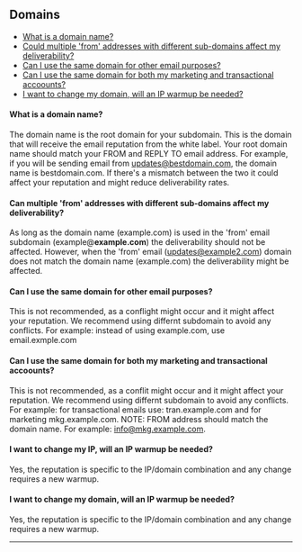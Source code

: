 ## Domains
<a id="domains"></a>
   - [What is a domain name? ](#what-is-domain)
   - [Could multiple 'from' addresses with different sub-domains affect my deliverability? ](#mult-from)
   - [Can I use the same domain for other email purposes? ](#same-domain)
   - [Can I use the same domain for both my marketing and transactional accoounts? ](#same-domain-tr-mkg)
   - [I want to change my domain, will an IP warmup be needed? ](#change-domain-warmup)
 
#### <a id="what-is-domain"></a>What is a domain name? 
The domain name is the root domain for your subdomain. This is the domain that will receive the email reputation from the white label. Your root domain name should match your FROM and REPLY TO email address. For example, if you will be sending email from updates@bestdomain.com, the domain name is bestdomain.com. If there's a mismatch between the two it could affect your reputation and might reduce deliverability rates.

#### <a id="mult-from"></a>Can multiple 'from' addresses with different sub-domains affect my deliverability?
As long as the domain name (example.com) is used in the 'from' email subdomain (example@<b>example.com</b>) the deliverability should not be affected. However, when the 'from' email (updates@example2.com) domain does not match the domain name (example.com) the deliverability might be affected.

#### <a id="same-domain"></a>Can I use the same domain for other email purposes?
This is not recommended, as a conflight might occur and it might affect your reputation. We recommend using differnt subdomain to avoid any conflicts.
For example: instead of using example.com, use email.exmple.com

#### <a id="same-domain-tr-mkg"></a>Can I use the same domain for both my marketing and transactional accoounts? 
This is not recommended, as a conflit might occur and it might affect your reputation. We recommend using differnt subdomain to avoid any conflicts.
For example: for transactional emails use: tran.example.com and for marketing mkg.example.com.
NOTE: FROM address should match the domain name. For example: info@mkg.example.com.

#### <a id="change-domain-warmup"></a>I want to change my IP, will an IP warmup be needed?
Yes, the reputation is specific to the IP/domain combination and any change requires a new warmup.

#### <a id="change-domain-warmup"></a>I want to change my domain, will an IP warmup be needed?
Yes, the reputation is specific to the IP/domain combination and any change requires a new warmup.



<HR>

